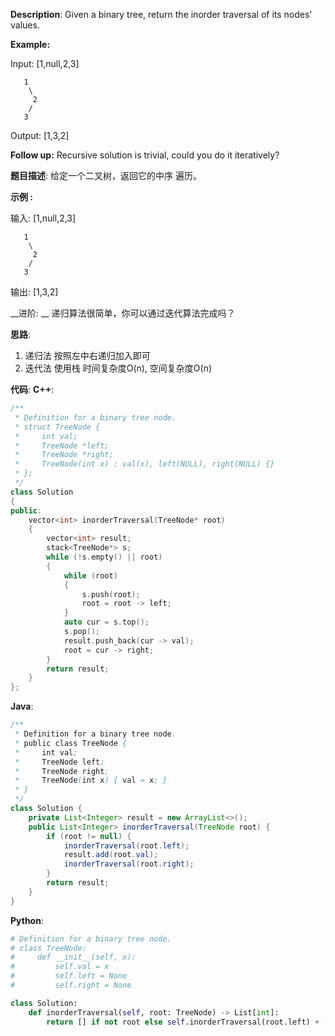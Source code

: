 __Description__:
Given a binary tree, return the inorder traversal of its nodes' values.

__Example:__

Input: [1,null,2,3]
```
   1
    \
     2
    /
   3
```
Output: [1,3,2]

__Follow up:__
 Recursive solution is trivial, could you do it iteratively?

__题目描述__:
给定一个二叉树，返回它的中序 遍历。

__示例 :__

输入: [1,null,2,3]
```
   1
    \
     2
    /
   3
```
输出: [1,3,2]

__进阶: __
递归算法很简单，你可以通过迭代算法完成吗？

__思路__:
1. 递归法
按照左中右递归加入即可
2. 迭代法
使用栈
时间复杂度O(n), 空间复杂度O(n)

__代码__:
__C++__:
```C++
/**
 * Definition for a binary tree node.
 * struct TreeNode {
 *     int val;
 *     TreeNode *left;
 *     TreeNode *right;
 *     TreeNode(int x) : val(x), left(NULL), right(NULL) {}
 * };
 */
class Solution 
{
public:
    vector<int> inorderTraversal(TreeNode* root) 
    {
        vector<int> result;
        stack<TreeNode*> s;
        while (!s.empty() || root) 
        {
            while (root) 
            {
                s.push(root);
                root = root -> left;
            }
            auto cur = s.top();
            s.pop();
            result.push_back(cur -> val);
            root = cur -> right;
        }
        return result;
    }
};
```

__Java__:
```Java
/**
 * Definition for a binary tree node.
 * public class TreeNode {
 *     int val;
 *     TreeNode left;
 *     TreeNode right;
 *     TreeNode(int x) { val = x; }
 * }
 */
class Solution {
    private List<Integer> result = new ArrayList<>();
    public List<Integer> inorderTraversal(TreeNode root) {
        if (root != null) {
            inorderTraversal(root.left);
            result.add(root.val);
            inorderTraversal(root.right);
        }
        return result;
    }
}
```

__Python__:
```Python
# Definition for a binary tree node.
# class TreeNode:
#     def __init__(self, x):
#         self.val = x
#         self.left = None
#         self.right = None

class Solution:
    def inorderTraversal(self, root: TreeNode) -> List[int]:
        return [] if not root else self.inorderTraversal(root.left) + [root.val] + self.inorderTraversal(root.right)
```